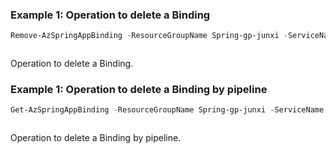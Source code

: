 ### Example 1: Operation to delete a Binding
```powershell
Remove-AzSpringAppBinding -ResourceGroupName Spring-gp-junxi -ServiceName Spring-service -AppName gateway -Name redis
```

```output
```

Operation to delete a Binding.

### Example 1: Operation to delete a Binding by pipeline
```powershell
Get-AzSpringAppBinding -ResourceGroupName Spring-gp-junxi -ServiceName Spring-service -AppName gateway -Name redis | Remove-AzSpringAppBinding
```

```output
```

Operation to delete a Binding by pipeline.
